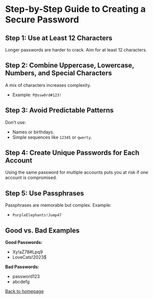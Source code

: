 # Step-by-Step Guide to Creating a Secure Password

## Step 1: Use at Least 12 Characters
Longer passwords are harder to crack. Aim for at least 12 characters.

## Step 2: Combine Uppercase, Lowercase, Numbers, and Special Characters
A mix of characters increases complexity.
- Example: `P@ssw0rd#123!`

## Step 3: Avoid Predictable Patterns
Don’t use:
- Names or birthdays.
- Simple sequences like `12345` or `qwerty`.

## Step 4: Create Unique Passwords for Each Account
Using the same password for multiple accounts puts you at risk if one account is compromised.

## Step 5: Use Passphrases
Passphrases are memorable but complex. Example:
- `PurpleElephants!Jump47`

## Good vs. Bad Examples
**Good Passwords:**
- Xy!aZ78#Lpq9
- LoveCats!2023$

**Bad Passwords:**
- password123
- abcdefg

[Back to homepage](README.md)